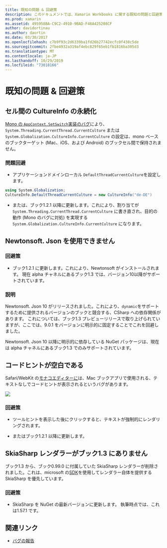```yaml
---
title: 既知の問題 & 回避策
description: このドキュメントでは、Xamarin Workbooks に関する既知の問題と回避策について説明します。 CultureInfo の問題、JSON の問題などについて説明します。
ms.prod: xamarin
ms.assetid: 495958BA-C9C2-4910-9BAD-F48A425208CF
author: davidortinau
ms.author: daortin
ms.date: 03/30/2017
ms.openlocfilehash: c7b9f93c2d6339ba1fd26b27742ecfc0f438c5de
ms.sourcegitcommit: 2fbe4932a319af4ebc829f65eb1fb1816ba305d3
ms.translationtype: MT
ms.contentlocale: ja-JP
ms.lasthandoff: 10/29/2019
ms.locfileid: "73018166"
---
```

# <a name="known-issues--workarounds"></a>既知の問題 & 回避策

## <a name="persistence-of-cultureinfo-across-cells"></a>セル間の CultureInfo の永続化

[Mono の `AppContext.SetSwitch`実装のバグ][appcontext-bug]により、`System.Threading.CurrentThread.CurrentCulture` または `System.Globalization.CultureInfo.CurrentCulture` の設定は、mono ベースのブックターゲット (Mac、iOS、および Android) のブックセル間で保持されません。

### <a name="workarounds"></a>問題回避

- アプリケーションドメインローカル `DefaultThreadCurrentCulture`を設定します。

```csharp
using System.Globalization;
CultureInfo.DefaultThreadCurrentCulture = new CultureInfo("de-DE")
```

- または、ブック1.2.1 以降に更新します。これにより、割り当てが `System.Threading.CurrentThread.CurrentCulture` に書き直され、目的の動作 (Mono のバグに対処) を実現する `System.Globalization.CultureInfo.CurrentCulture` になります。

## <a name="unable-to-use-newtonsoftjson"></a>Newtonsoft. Json を使用できません

### <a name="workaround"></a>回避策

- ブック1.2.1 に更新します。これにより、Newtonsoft がインストールされます。
  現在 alpha チャネルにあるブック1.3 では、バージョン10以降がサポートされています。

### <a name="details"></a>説明

Newtonsoft. Json 10 がリリースされました。これにより、`dynamic`をサポートするために提供されるバージョンのブックと競合する、CSharp への依存関係があります。 これについては、ブック1.3 プレビューリリースで取り上げられていますが、ここでは、9.0.1 をバージョンに明示的に固定することでこれを回避しました。

Newtonsoft. Json 10 以降に明示的に依存している NuGet パッケージは、現在は alpha チャネルにあるブック1.3 でのみサポートされています。

## <a name="code-tooltips-are-blank"></a>コードヒントが空白である

Safari/WebKit の[モナコエディターに][monaco-bug]は、Mac ブックアプリで使用される、テキストなしでコードヒントが表示されるというバグがあります。

![](general-images/monaco-signature-help-bug.png)

### <a name="workaround"></a>回避策

- ツールヒントを表示した後にクリックすると、テキストが強制的にレンダリングされます。

- またはブック1.2.1 以降に更新します。

[appcontext-bug]: https://bugzilla.xamarin.com/show_bug.cgi?id=54448
[monaco-bug]: https://github.com/Microsoft/monaco-editor/issues/408

## <a name="skiasharp-renderers-are-missing-in-workbooks-13"></a>SkiaSharp レンダラーがブック1.3 にありません

ブック1.3 から、ブック0.99.0 に付属していた SkiaSharp レンダラーが削除されました。これは、microsoft の[SDK](~/tools/workbooks/sdk/index.md)を使用してレンダラー自体を提供する SkiaSharp を優先しています。

### <a name="workaround"></a>回避策

- SkiaSharp を NuGet の最新バージョンに更新します。 執筆時点では、これは1.57.1 です。

## <a name="related-links"></a>関連リンク

- [バグの報告](~/tools/workbooks/install.md#reporting-bugs)
